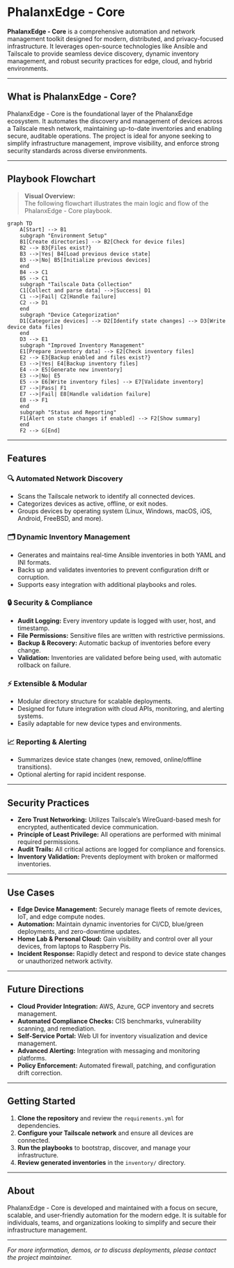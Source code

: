 # PhalanxEdge - Core

**PhalanxEdge - Core** is a comprehensive automation and network management toolkit designed for modern, distributed, and privacy-focused infrastructure. It leverages open-source technologies like Ansible and Tailscale to provide seamless device discovery, dynamic inventory management, and robust security practices for edge, cloud, and hybrid environments.

---

## What is PhalanxEdge - Core?

PhalanxEdge - Core is the foundational layer of the PhalanxEdge ecosystem. It automates the discovery and management of devices across a Tailscale mesh network, maintaining up-to-date inventories and enabling secure, auditable operations. The project is ideal for anyone seeking to simplify infrastructure management, improve visibility, and enforce strong security standards across diverse environments.

---

## Playbook Flowchart

> **Visual Overview:**  
> The following flowchart illustrates the main logic and flow of the PhalanxEdge - Core playbook.

```mermaid
graph TD
    A[Start] --> B1
    subgraph "Environment Setup"
    B1[Create directories] --> B2[Check for device files]
    B2 --> B3{Files exist?}
    B3 -->|Yes| B4[Load previous device state]
    B3 -->|No| B5[Initialize previous devices]
    end
    B4 --> C1
    B5 --> C1
    subgraph "Tailscale Data Collection"
    C1[Collect and parse data] -->|Success| D1
    C1 -->|Fail| C2[Handle failure]
    C2 --> D1
    end
    subgraph "Device Categorization"
    D1[Categorize devices] --> D2[Identify state changes] --> D3[Write device data files]
    end
    D3 --> E1
    subgraph "Improved Inventory Management"
    E1[Prepare inventory data] --> E2[Check inventory files]
    E2 --> E3{Backup enabled and files exist?}
    E3 -->|Yes| E4[Backup inventory files]
    E4 --> E5[Generate new inventory]
    E3 -->|No| E5
    E5 --> E6[Write inventory files] --> E7[Validate inventory]
    E7 -->|Pass| F1
    E7 -->|Fail| E8[Handle validation failure]
    E8 --> F1
    end
    subgraph "Status and Reporting"
    F1[Alert on state changes if enabled] --> F2[Show summary]
    end
    F2 --> G[End]
```

---

## Features

### 🔍 Automated Network Discovery

- Scans the Tailscale network to identify all connected devices.
- Categorizes devices as active, offline, or exit nodes.
- Groups devices by operating system (Linux, Windows, macOS, iOS, Android, FreeBSD, and more).

### 🗂️ Dynamic Inventory Management

- Generates and maintains real-time Ansible inventories in both YAML and INI formats.
- Backs up and validates inventories to prevent configuration drift or corruption.
- Supports easy integration with additional playbooks and roles.

### 🔒 Security & Compliance

- **Audit Logging:** Every inventory update is logged with user, host, and timestamp.
- **File Permissions:** Sensitive files are written with restrictive permissions.
- **Backup & Recovery:** Automatic backup of inventories before every change.
- **Validation:** Inventories are validated before being used, with automatic rollback on failure.

### ⚡ Extensible & Modular

- Modular directory structure for scalable deployments.
- Designed for future integration with cloud APIs, monitoring, and alerting systems.
- Easily adaptable for new device types and environments.

### 📈 Reporting & Alerting

- Summarizes device state changes (new, removed, online/offline transitions).
- Optional alerting for rapid incident response.

---

## Security Practices

- **Zero Trust Networking:** Utilizes Tailscale’s WireGuard-based mesh for encrypted, authenticated device communication.
- **Principle of Least Privilege:** All operations are performed with minimal required permissions.
- **Audit Trails:** All critical actions are logged for compliance and forensics.
- **Inventory Validation:** Prevents deployment with broken or malformed inventories.

---

## Use Cases

- **Edge Device Management:** Securely manage fleets of remote devices, IoT, and edge compute nodes.
- **Automation:** Maintain dynamic inventories for CI/CD, blue/green deployments, and zero-downtime updates.
- **Home Lab & Personal Cloud:** Gain visibility and control over all your devices, from laptops to Raspberry Pis.
- **Incident Response:** Rapidly detect and respond to device state changes or unauthorized network activity.

---

## Future Directions

- **Cloud Provider Integration:** AWS, Azure, GCP inventory and secrets management.
- **Automated Compliance Checks:** CIS benchmarks, vulnerability scanning, and remediation.
- **Self-Service Portal:** Web UI for inventory visualization and device management.
- **Advanced Alerting:** Integration with messaging and monitoring platforms.
- **Policy Enforcement:** Automated firewall, patching, and configuration drift correction.

---

## Getting Started

1. **Clone the repository** and review the `requirements.yml` for dependencies.
2. **Configure your Tailscale network** and ensure all devices are connected.
3. **Run the playbooks** to bootstrap, discover, and manage your infrastructure.
4. **Review generated inventories** in the `inventory/` directory.

---

## About

PhalanxEdge - Core is developed and maintained with a focus on secure, scalable, and user-friendly automation for the modern edge. It is suitable for individuals, teams, and organizations looking to simplify and secure their infrastructure management.

---

*For more information, demos, or to discuss deployments, please contact the project maintainer.*